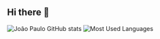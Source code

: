 ## Hi there 👋


  ![João Paulo GitHub stats](https://github-readme-stats.vercel.app/api?username=joaopssouza&show_icons=true&theme=tokyonight&count_private=true&size_weight=0.5&count_weight=0.5)
  ![Most Used Languages](https://github-readme-stats.vercel.app/api/top-langs/?username=joaopssouza&layout=compact&theme=tokyonight)

<!--
**joaopssouza/joaopssouza** is a ✨ _special_ ✨ repository because its `README.md` (this file) appears on your GitHub profile.

Here are some ideas to get you started:

- 🔭 I’m currently working on ...
- 🌱 I’m currently learning ...
- 👯 I’m looking to collaborate on ...
- 🤔 I’m looking for help with ...
- 💬 Ask me about ...
- 📫 How to reach me: ...
- 😄 Pronouns: ...
- ⚡ Fun fact: ...
-->
